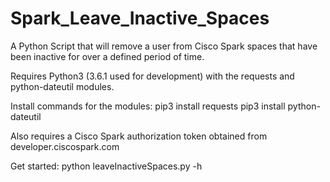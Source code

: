 # Spark_Leave_Inactive_Spaces
A Python Script that will remove a user from Cisco Spark spaces that have been inactive for over a defined period of time.

Requires Python3 (3.6.1 used for development) with the requests and python-dateutil modules.

Install commands for the modules:
pip3 install requests
pip3 install python-dateutil

Also requires a Cisco Spark authorization token obtained from developer.ciscospark.com

Get started:
python leaveInactiveSpaces.py -h
